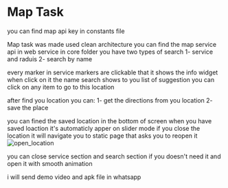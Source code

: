 # Map Task
you can find map api key in constants file

Map task was made used clean architecture
you can find the map service api in web service in core folder
you have two types of search
1- service and raduis
2- search by name

every marker in service markers are clickable that it shows the info widget when click on it
the name search shows to you list of suggestion you can click on any item to go to this location

after find you location you can:
1- get the directions from you location
2- save the place

you can fined the saved location in the bottom of screen when you have saved loaction it's automaticly apper on slider mode
if you close the location it will navigate you to static page that asks you to reopen it
![open_location](https://github.com/abdo1200/dmg/assets/50383579/56c3bb21-e5f4-457e-a91a-03b05c89bbe2)

you can close service section and search section if you doesn't need it and open it with smooth animation

i will send demo video and apk file in whatsapp

